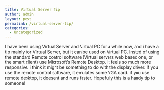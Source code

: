 ```yaml
---
title: Virtual Server Tip
author: admin
layout: post
permalink: /virtual-server-tip/
categories:
  - Uncategorized
---
```

I have been using Virtual Server and Virtual PC for a while now, and i have a tip mainly for Virtual Server, but it can be used on Virtual PC. Insted of using the standard Remote control software (Virtual servers web based one, or the smart client) use Microsoft&#8217;s Remote Desktop. It feels so much more responsive. i think it might be something to do with the display driver. if you use the remote control software, it emulates some VGA card. if you use remote desktop, it doesent and runs faster. Hopefully this is a handy tip to someone!